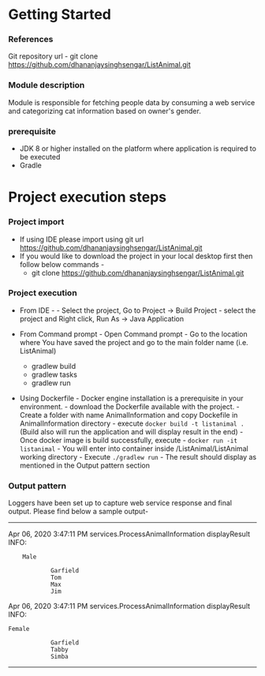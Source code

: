 # Getting Started

### References
Git repository url - git clone https://github.com/dhananjaysinghsengar/ListAnimal.git

### Module description
Module is responsible for fetching people data by consuming a web service and categorizing cat information based on owner's gender.

### prerequisite
- JDK 8 or higher installed on the platform where application is required to be executed
- Gradle


# Project execution steps
### Project import
- If using IDE please import using git url https://github.com/dhananjaysinghsengar/ListAnimal.git
- If you would like to download the project in your local desktop first then follow below commands - 
	- git clone https://github.com/dhananjaysinghsengar/ListAnimal.git


### Project execution
- From IDE -
		- Select the project, Go to Project -> Build Project
		- select the project and Right click, Run As -> Java Application
- From Command prompt 
		- Open Command prompt
		- Go to the location where You have saved the project and go to the main folder name (i.e. ListAnimal)
    - gradlew build
    - gradlew tasks
    - gradlew run
    
- Using Dockerfile
		- Docker engine installation is a prerequisite in your environment.
		- download the Dockerfile available with the project.
		- Create a folder with name AnimalInformation and copy Dockefile in AnimalInformation directory
		- execute `docker build -t listanimal .` (Build also will run the application and will display result in the end)
		- Once docker image is build successfully, execute - 
			`docker run -it listanimal`
		- You will enter into container inside /ListAnimal/ListAnimal working directory
		- Execute `./gradlew run`
		- The result should display as mentioned in the Output pattern section
		
### Output pattern
Loggers have been set up to capture web service response and final output. Please find below a sample output- 
***********************************************************************************
Apr 06, 2020 3:47:11 PM services.ProcessAnimalInformation displayResult
INFO:

        Male
	
                Garfield
                Tom
                Max
                Jim

Apr 06, 2020 3:47:11 PM services.ProcessAnimalInformation displayResult
INFO:
        
	Female
               
	       		Garfield
                Tabby
                Simba
**************************************************************************************
